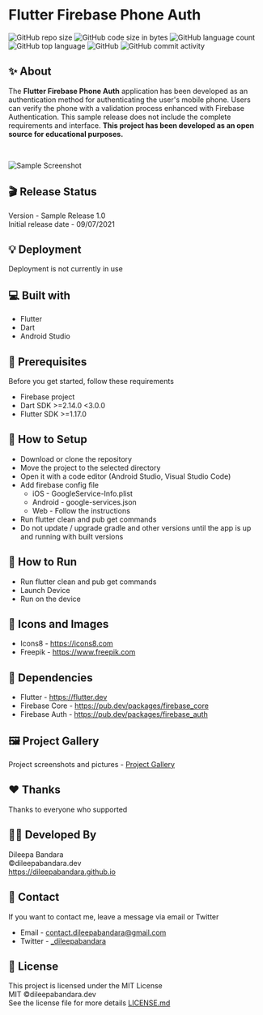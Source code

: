 # Flutter Firebase Phone Auth

![GitHub repo size](https://img.shields.io/github/repo-size/dileepabandara/flutter_firebase_phone_auth?color=red&label=repository%20size)
![GitHub code size in bytes](https://img.shields.io/github/languages/code-size/dileepabandara/flutter_firebase_phone_auth?color=red)
![GitHub language count](https://img.shields.io/github/languages/count/dileepabandara/flutter_firebase_phone_auth)
![GitHub top language](https://img.shields.io/github/languages/top/dileepabandara/flutter_firebase_phone_auth)
![GitHub](https://img.shields.io/github/license/dileepabandara/flutter_firebase_phone_auth?color=yellow)
![GitHub commit activity](https://img.shields.io/github/commit-activity/m/dileepabandara/flutter_firebase_phone_auth?color=brightgreen&label=commits)

## ✨ About

The **Flutter Firebase Phone Auth** application has been developed as an authentication method for authenticating the user's mobile phone. Users can verify the phone with a validation process enhanced with Firebase Authentication. This sample release does not include the complete requirements and interface. **This project has been developed as an open source for educational purposes.**

<br>

![Sample Screenshot](https://dileepabandara.github.io/public-images/projects/flutter-firebase-phone-auth-preview.png)

## 🎬 Release Status

Version - Sample Release 1.0  
Initial release date - 09/07/2021

## 💡 Deployment

Deployment is not currently in use

## 💻 Built with

- Flutter
- Dart
- Android Studio

## 📌 Prerequisites

Before you get started, follow these requirements

- Firebase project
- Dart SDK >=2.14.0 <3.0.0
- Flutter SDK >=1.17.0

## 🍃 How to Setup

- Download or clone the repository
- Move the project to the selected directory
- Open it with a code editor (Android Studio, Visual Studio Code)
- Add firebase config file
  - iOS - GoogleService-Info.plist
  - Android - google-services.json
  - Web - Follow the instructions
- Run flutter clean and pub get commands
- Do not update / upgrade gradle and other versions until the app is up and running with built versions

## 🚀 How to Run

- Run flutter clean and pub get commands
- Launch Device
- Run on the device

## 📸 Icons and Images

- Icons8 - https://icons8.com
- Freepik - https://www.freepik.com

## 💎 Dependencies

- Flutter - https://flutter.dev
- Firebase Core - https://pub.dev/packages/firebase_core
- Firebase Auth - https://pub.dev/packages/firebase_auth

## 🖼️ Project Gallery

Project screenshots and pictures - [Project Gallery](https://dileepabandara.github.io/project-gallery)

## ❤️ Thanks

Thanks to everyone who supported

## 👨‍💻 Developed By

Dileepa Bandara  
©dileepabandara.dev  
https://dileepabandara.github.io

## 💬 Contact

If you want to contact me, leave a message via email or Twitter

- Email - <contact.dileepabandara@gmail.com>
- Twitter - [_dileepabandara](https://twitter.com/_dileepabandara)

## 📜 License

This project is licensed under the MIT License  
MIT ©dileepabandara.dev  
See the license file for more details [LICENSE.md](https://github.com/dileepabandara/flutter_firebase_phone_auth/blob/main/LICENSE)
